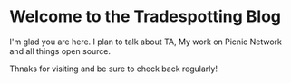 # Welcome to the Tradespotting Blog

I'm glad you are here. I plan to talk about TA, My work on Picnic Network and all things open source.

Thnaks for visiting and be sure to check back regularly!
